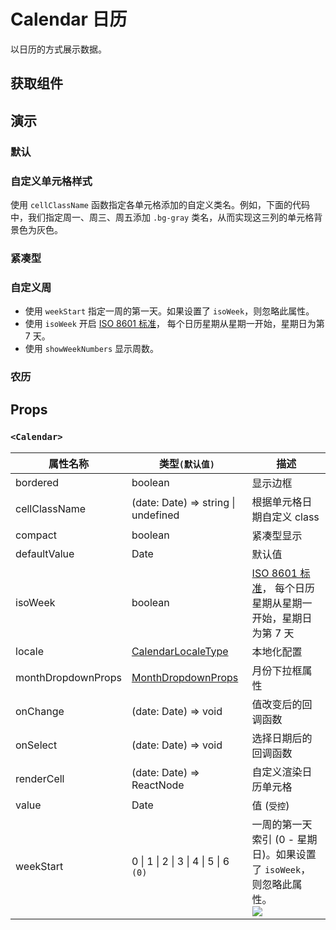 # Calendar 日历

以日历的方式展示数据。

## 获取组件

<!--{include:<import-guide>}-->

## 演示

### 默认

<!--{include:`basic.md`}-->

### 自定义单元格样式

使用 `cellClassName` 函数指定各单元格添加的自定义类名。例如，下面的代码中，我们指定周一、周三、周五添加 `.bg-gray` 类名，从而实现这三列的单元格背景色为灰色。

<!--{include:`custom-cell.md`}-->

### 紧凑型

<!--{include:`compact.md`}-->

### 自定义周

<!--{include:`week-start.md`}-->

- 使用 `weekStart` 指定一周的第一天。如果设置了 `isoWeek`，则忽略此属性。
- 使用 `isoWeek` 开启 [ISO 8601 标准][ISO-8601]， 每个日历星期从星期一开始，星期日为第 7 天。
- 使用 `showWeekNumbers` 显示周数。

### 农历

<!--{include:`lunar.md`}-->

## Props

### `<Calendar>`

<!-- prettier-sort-markdown-table -->

| 属性名称           | 类型`(默认值)`                                 | 描述                                                                                |
| ------------------ | ---------------------------------------------- | ----------------------------------------------------------------------------------- |
| bordered           | boolean                                        | 显示边框                                                                            |
| cellClassName      | (date: Date) => string \| undefined            | 根据单元格日期自定义 class                                                          |
| compact            | boolean                                        | 紧凑型显示                                                                          |
| defaultValue       | Date                                           | 默认值                                                                              |
| isoWeek            | boolean                                        | [ISO 8601 标准][ISO-8601]， 每个日历星期从星期一开始，星期日为第 7 天               |
| locale             | [CalendarLocaleType](/zh/guide/i18n/#calendar) | 本地化配置                                                                          |
| monthDropdownProps | [MonthDropdownProps][month-dropdown-props]     | 月份下拉框属性                                                                      |
| onChange           | (date: Date) => void                           | 值改变后的回调函数                                                                  |
| onSelect           | (date: Date) => void                           | 选择日期后的回调函数                                                                |
| renderCell         | (date: Date) => ReactNode                      | 自定义渲染日历单元格                                                                |
| value              | Date                                           | 值 (`受控`)                                                                         |
| weekStart          | 0 \| 1 \| 2 \| 3 \| 4 \| 5 \| 6 `(0)`          | 一周的第一天索引 (0 - 星期日)。如果设置了 `isoWeek`，则忽略此属性。<br/>![][5.62.0] |

<!--{include:(_common/types/month-dropdown-props.md)}-->

[month-dropdown-props]: #code-ts-month-dropdown-props-code
[ISO-8601]: https://en.wikipedia.org/wiki/ISO_week_date
[5.62.0]: https://img.shields.io/badge/min-v5.62.0-blue
